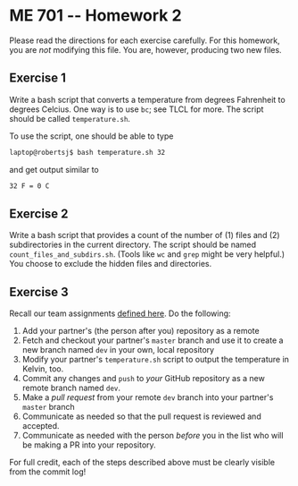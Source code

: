 # ME 701 -- Homework 2

Please read the directions for each exercise carefully.
For this homework, you are *not* modifying this file. 
You are, however, producing two new files.


## Exercise 1

Write a bash script that converts a temperature from degrees Fahrenheit to degrees Celcius. 
One way is to use `bc`; see TLCL for more.  The script should be called `temperature.sh`.

To use the script, one should be able to type

```bash
laptop@robertsj$ bash temperature.sh 32
```

and get output similar to

```bash
32 F = 0 C
```


## Exercise 2
 
Write a bash script that provides a count of the number of (1) files and (2) subdirectories in the current directory.  The script should be named `count_files_and_subdirs.sh`.  (Tools like `wc` and `grep` might be very helpful.)  You choose to exclude the hidden files and directories.


## Exercise 3

Recall our team assignments [defined here](https://github.com/me701/homework2_teams/). 
Do the following:

  1. Add your partner's (the person after you) repository as a remote
  2. Fetch and checkout your partner's `master` branch and use it to create a new branch named `dev` in your own, local repository
  3. Modify your partner's `temperature.sh` script to output the temperature in Kelvin, too.
  4. Commit any changes and `push` to *your* GitHub repository as a new remote branch named `dev`.
  5. Make a *pull request* from your remote `dev` branch into your partner's `master` branch
  6. Communicate as needed so that the pull request is reviewed and accepted.
  7. Communicate as needed with the person *before* you in the list who will be making a PR into your repository.

For full credit, each of the steps described above must be clearly visible from the commit log!

